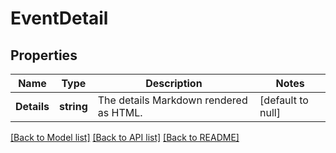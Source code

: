 # EventDetail

## Properties
Name | Type | Description | Notes
------------ | ------------- | ------------- | -------------
**Details** | **string** | The details Markdown rendered as HTML. | [default to null]

[[Back to Model list]](../README.md#documentation-for-models) [[Back to API list]](../README.md#documentation-for-api-endpoints) [[Back to README]](../README.md)

